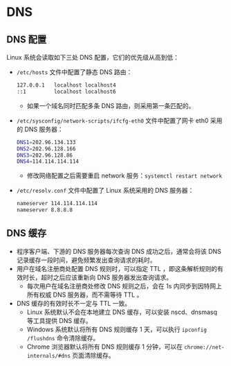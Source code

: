 # DNS

## DNS 配置

Linux 系统会读取如下三处 DNS 配置，它们的优先级从高到低：
- `/etc/hosts` 文件中配置了静态 DNS 路由：
  ```sh
  127.0.0.1   localhost localhost4
  ::1         localhost localhost6
  ```
  - 如果一个域名同时匹配多条 DNS 路由，则采用第一条匹配的。

- `/etc/sysconfig/network-scripts/ifcfg-eth0` 文件中配置了网卡 eth0 采用的 DNS 服务器：
  ```sh
  DNS1=202.96.134.133
  DNS2=202.96.128.166
  DNS3=202.96.128.86
  DNS4=114.114.114.114
  ```
  - 修改网络配置之后需要重启 network 服务：`systemctl restart network`

- `/etc/resolv.conf` 文件中配置了 Linux 系统采用的 DNS 服务器：
  ```sh
  nameserver 114.114.114.114
  nameserver 8.8.8.8
  ```

## DNS 缓存

- 程序客户端、下游的 DNS 服务器每次查询 DNS 成功之后，通常会将该 DNS 记录缓存一段时间，避免频繁发出查询请求的耗时。
- 用户在域名注册商处配置 DNS 规则时，可以指定 TTL ，即这条解析规则的有效时长，超时之后应该重新向 DNS 服务器发出查询请求。
  - 每次用户在域名注册商处修改 DNS 规则之后，会在 1s 内同步到因特网上所有权威 DNS 服务器，而不需等待 TTL 。
- DNS 缓存的有效时长不一定与 TTL 一致。
  - Linux 系统默认不会在本地建立 DNS 缓存，可以安装 nscd、dnsmasq 等工具提供 DNS 缓存。
  - Windows 系统默认将所有 DNS 规则缓存 1 天，可以执行 `ipconfig /flushdns` 命令清除缓存。
  - Chrome 浏览器默认将所有 DNS 规则缓存 1 分钟，可以在 `chrome://net-internals/#dns` 页面清除缓存。
